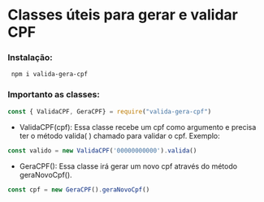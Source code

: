 # Classes úteis para gerar e validar CPF

 
<h3>Instalação:</h3>
 
```shell
 npm i valida-gera-cpf
```

<h3>Importanto as classes:</h3>

 ```js
 const { ValidaCPF, GeraCPF} = require("valida-gera-cpf")
```

 - ValidaCPF(cpf): Essa classe recebe um cpf como argumento e precisa ter o método valida( ) chamado para validar o cpf. Exemplo:

  ```js
 const valido = new ValidaCPF('00000000000').valida()
```
  - GeraCPF(): Essa classe irá gerar um novo cpf através do método geraNovoCpf().

  ```js
 const cpf = new GeraCPF().geraNovoCpf()
```